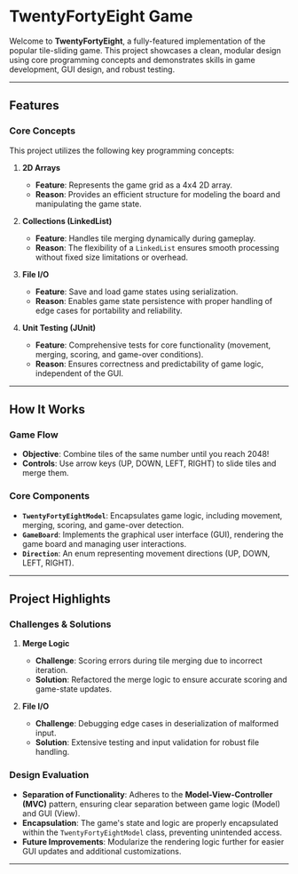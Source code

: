 # **TwentyFortyEight Game**

Welcome to **TwentyFortyEight**, a fully-featured implementation of the popular tile-sliding game. This project showcases a clean, modular design using core programming concepts and demonstrates skills in game development, GUI design, and robust testing.

---

## **Features**

### **Core Concepts**
This project utilizes the following key programming concepts:

1. **2D Arrays**  
   - **Feature**: Represents the game grid as a 4x4 2D array.  
   - **Reason**: Provides an efficient structure for modeling the board and manipulating the game state.

2. **Collections (LinkedList)**  
   - **Feature**: Handles tile merging dynamically during gameplay.  
   - **Reason**: The flexibility of a `LinkedList` ensures smooth processing without fixed size limitations or overhead.

3. **File I/O**  
   - **Feature**: Save and load game states using serialization.  
   - **Reason**: Enables game state persistence with proper handling of edge cases for portability and reliability.

4. **Unit Testing (JUnit)**  
   - **Feature**: Comprehensive tests for core functionality (movement, merging, scoring, and game-over conditions).  
   - **Reason**: Ensures correctness and predictability of game logic, independent of the GUI.

---

## **How It Works**

### **Game Flow**
- **Objective**: Combine tiles of the same number until you reach 2048!
- **Controls**: Use arrow keys (UP, DOWN, LEFT, RIGHT) to slide tiles and merge them.

### **Core Components**
- **`TwentyFortyEightModel`**: Encapsulates game logic, including movement, merging, scoring, and game-over detection.
- **`GameBoard`**: Implements the graphical user interface (GUI), rendering the game board and managing user interactions.
- **`Direction`**: An enum representing movement directions (UP, DOWN, LEFT, RIGHT).

---

## **Project Highlights**

### **Challenges & Solutions**
1. **Merge Logic**  
   - **Challenge**: Scoring errors during tile merging due to incorrect iteration.  
   - **Solution**: Refactored the merge logic to ensure accurate scoring and game-state updates.

2. **File I/O**  
   - **Challenge**: Debugging edge cases in deserialization of malformed input.  
   - **Solution**: Extensive testing and input validation for robust file handling.

### **Design Evaluation**
- **Separation of Functionality**: Adheres to the **Model-View-Controller (MVC)** pattern, ensuring clear separation between game logic (Model) and GUI (View).  
- **Encapsulation**: The game's state and logic are properly encapsulated within the `TwentyFortyEightModel` class, preventing unintended access.  
- **Future Improvements**: Modularize the rendering logic further for easier GUI updates and additional customizations.

---
